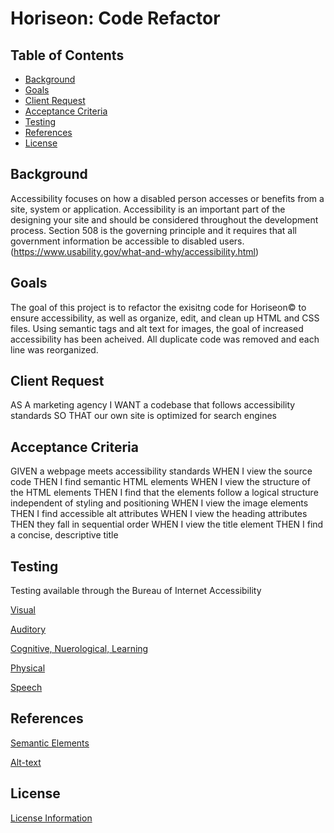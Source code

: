 # Horiseon: Code Refactor
## Table of Contents
  * [Background](#background)
  * [Goals](#goals)
  * [Client Request](#client-request)
  * [Acceptance Criteria](#acceptance-criteria)
  * [Testing](#testing)
  * [References](#references)
  * [License](#license)

## Background
Accessibility focuses on how a disabled person accesses or benefits from a site, system or application. Accessibility is an important part of the designing your site and should be considered throughout the development process. Section 508 is the governing principle and it requires that all government information be accessible to disabled users. (https://www.usability.gov/what-and-why/accessibility.html)

## Goals
The goal of this project is to refactor the exisitng code for Horiseon:copyright: to ensure accessibility, as well as organize, edit, and clean up HTML and CSS files. Using semantic tags and alt text for images, the goal of increased accessibility has been acheived. All duplicate code was removed and each line was reorganized.


## Client Request

AS A marketing agency
I WANT a codebase that follows accessibility standards
SO THAT our own site is optimized for search engines

## Acceptance Criteria

GIVEN a webpage meets accessibility standards
WHEN I view the source code
THEN I find semantic HTML elements
WHEN I view the structure of the HTML elements
THEN I find that the elements follow a logical structure independent of styling and positioning
WHEN I view the image elements
THEN I find accessible alt attributes
WHEN I view the heading attributes
THEN they fall in sequential order
WHEN I view the title element
THEN I find a concise, descriptive title

## Testing
Testing available through the Bureau of Internet Accessibility

[Visual](https://www.boia.org/blog/how-do-we-perform-accessibility-testing-for-the-impact-of-visual-disabilities)

[Auditory](https://www.boia.org/blog/how-do-we-perform-accessibility-testing-for-the-impact-of-auditory-disabilities)

[Cognitive, Nuerological, Learning](https://www.boia.org/blog/how-do-we-perform-accessibility-testing-for-the-impact-of-cognitive-learning-and-neurological-disabilities)

[Physical](https://www.boia.org/blog/how-do-we-perform-accessibility-testing-for-the-impact-of-physical-disabilities)

[Speech](https://www.boia.org/blog/how-do-we-perform-accessibility-testing-for-the-impact-of-speech-disabilities)

## References

[Semantic Elements](https://www.w3schools.com/html/html5_semantic_elements.asp)

[Alt-text](https://moz.com/learn/seo/alt-text)

## License
[License Information](LICENSE)

